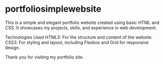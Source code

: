 # portfoliosimplewebsite
This is a simple and elegant portfolio website created using basic HTML and CSS. It showcases my projects, skills, and experience in web development.

Technologies Used
HTML5: For the structure and content of the website.
CSS3: For styling and layout, including Flexbox and Grid for responsive design.

Thank you for visiting my portfolio site.
